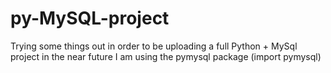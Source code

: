 # py-MySQL-project

Trying some things out in order to be uploading a full Python + MySql project in the near future
I am using the pymysql package (import pymysql)
